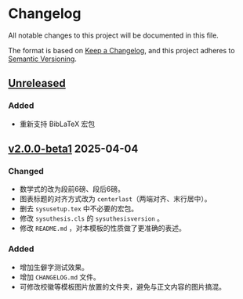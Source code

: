 # Changelog

All notable changes to this project will be documented in this file.

The format is based on [Keep a Changelog](https://keepachangelog.com/en/1.0.0/),
and this project adheres to [Semantic Versioning](https://semver.org/spec/v2.0.0.html).

## [Unreleased]

### Added

- 重新支持 BibLaTeX 宏包

## [v2.0.0-beta1] 2025-04-04

### Changed

- 数学式的改为段前6磅、段后6磅。
- 图表标题的对齐方式改为 `centerlast`（两端对齐、末行居中）。
- 删去 `sysusetup.tex` 中不必要的宏包。
- 修改 `sysuthesis.cls` 的 `sysuthesisversion` 。
- 修改 `README.md` ，对本模板的性质做了更准确的表述。

### Added

- 增加生僻字测试效果。
- 增加 `CHANGELOG.md` 文件。
- 可修改校徽等模板图片放置的文件夹，避免与正文内容的图片搞混。


[Unreleased]: https://github.com/1FCENdoge/SYSUThesis/compare/v2.0.0-beta1...HEAD
[v2.0.0-beta1]: https://github.com/1FCENdoge/SYSUThesis/compare/v2.0.0-alpha2...v2.0.0-beta1
